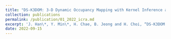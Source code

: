 ```yaml
---
title: "DS-K3DOM: 3-D Dynamic Occupancy Mapping with Kernel Inference and Dempster-Shafer Evidential Theory"
collection: publications
permalink: /publication/01_2022_icra.md
excerpt: 'J. Han\*, Y. Min\*, H. Chae, B. Jeong and H. Choi, “DS-K3DOM: 3-D Dynamic Occupancy Mapping with Kernel Inference and Dempster-Shafer Evidential Theory” *International Conference on Robotics and Automation (ICRA)*, 2023. **(submitted)**” [preprint](https://arxiv.org/abs/2209.07764) [code](https://github.com/JuyeopHan/dsk3dom_public)'
date: 2022-09-15
---
```

